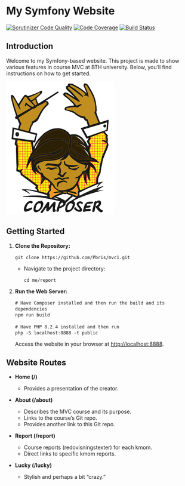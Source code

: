 # My Symfony Website

[![Scrutinizer Code Quality](https://scrutinizer-ci.com/g/Pbris/mvc1/badges/quality-score.png?b=main)](https://scrutinizer-ci.com/g/Pbris/mvc1/?branch=main)
[![Code Coverage](https://scrutinizer-ci.com/g/Pbris/mvc1/badges/coverage.png?b=main)](https://scrutinizer-ci.com/g/Pbris/mvc1/?branch=main)
[![Build Status](https://scrutinizer-ci.com/g/Pbris/mvc1/badges/build.png?b=main)](https://scrutinizer-ci.com/g/Pbris/mvc1/build-status/main)
## Introduction
Welcome to my Symfony-based website. This project is made to show various features in course MVC at BTH university. Below, you’ll find instructions on how to get started.

![Composer](public/img/logo-composer-transparent5.png)

## Getting Started
1. **Clone the Repository:**
    ```
    git clone https://github.com/Pbris/mvc1.git
    ```
   - Navigate to the project directory:
     ```
     cd me/report
     ```

2. **Run the Web Server:**
    ```
    # Have Composer installed and then run the build and its dependencies
    npm run build

    # Have PHP 8.2.4 installed and then run
    php -S localhost:8888 -t public
    ```
   Access the website in your browser at [http://localhost:8888](http://localhost:8888).


## Website Routes
- **Home (/)**
  - Provides a presentation of the creator.

- **About (/about)**
  - Describes the MVC course and its purpose.
  - Links to the course’s Git repo.
  - Provides another link to this Git repo.

- **Report (/report)**
  - Course reports (redovisningstexter) for each kmom.
  - Direct links to specific kmom reports.

- **Lucky (/lucky)**
  - Stylish and perhaps a bit “crazy.”
